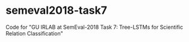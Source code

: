 # semeval2018-task7
Code for "GU IRLAB at SemEval-2018 Task 7: Tree-LSTMs for Scientific Relation Classification"
